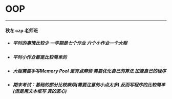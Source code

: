 # OOP
***
#### 秋冬 czp 老师班
- ##### 平时的事情比较少 一学期是七个作业 六个小作业一个大程
- ##### 平时小作业都是比较简单的
- ##### 大程需要手写Memory Pool 是有点麻烦 需要优化自己的算法 加速自己的程序
- ##### 期末考试：基础的部分比较麻烦(需要注意的小点太多) 反而写程序的比较简单(但是用文本框写 真的恶心)
